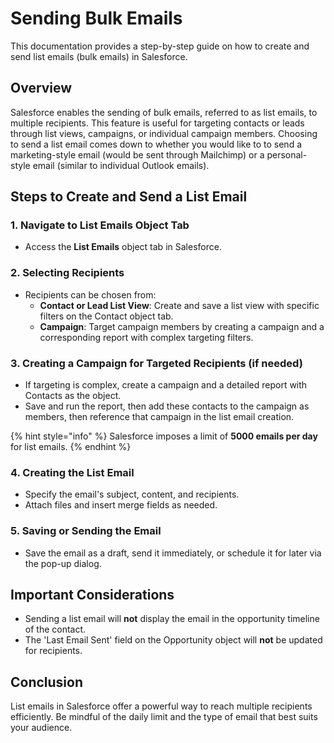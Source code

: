 # Sending Bulk Emails

This documentation provides a step-by-step guide on how to create and send list emails (bulk emails) in Salesforce.

## Overview

Salesforce enables the sending of bulk emails, referred to as list emails, to multiple recipients. This feature is useful for targeting contacts or leads through list views, campaigns, or individual campaign members. Choosing to send a list email comes down to whether you would like to to send a marketing-style email (would be sent through Mailchimp) or a personal-style email (similar to individual Outlook emails).

## Steps to Create and Send a List Email

### 1. Navigate to List Emails Object Tab

* Access the **List Emails** object tab in Salesforce.

### 2. Selecting Recipients

* Recipients can be chosen from:
  * **Contact or Lead List View**: Create and save a list view with specific filters on the Contact object tab.
  * **Campaign**: Target campaign members by creating a campaign and a corresponding report with complex targeting filters.

### 3. Creating a Campaign for Targeted Recipients (if needed)

* If targeting is complex, create a campaign and a detailed report with Contacts as the object.
* Save and run the report, then add these contacts to the campaign as members, then reference that campaign in the list email creation.

{% hint style="info" %}
Salesforce imposes a limit of **5000 emails per day** for list emails.
{% endhint %}

### 4. Creating the List Email

* Specify the email's subject, content, and recipients.
* Attach files and insert merge fields as needed.

### 5. Saving or Sending the Email

* Save the email as a draft, send it immediately, or schedule it for later via the pop-up dialog.

## Important Considerations

* Sending a list email will **not** display the email in the opportunity timeline of the contact.
* The 'Last Email Sent' field on the Opportunity object will **not** be updated for recipients.

## Conclusion

List emails in Salesforce offer a powerful way to reach multiple recipients efficiently. Be mindful of the daily limit and the type of email that best suits your audience.
